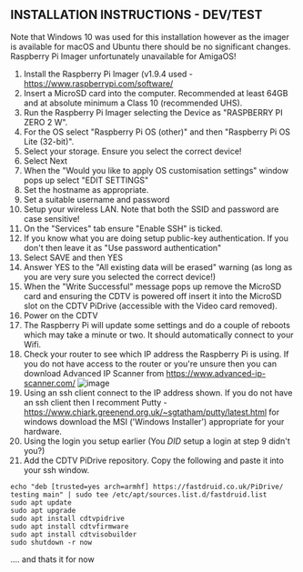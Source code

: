 ## INSTALLATION INSTRUCTIONS - DEV/TEST ##

Note that Windows 10 was used for this installation however as the imager is available for macOS and Ubuntu there should be no significant changes. Raspberry Pi Imager unfortunately unavailable for AmigaOS!

1. Install the Raspberry Pi Imager (v1.9.4 used - https://www.raspberrypi.com/software/
2. Insert a MicroSD card into the computer. Recommended at least 64GB and at absolute minimum a Class 10 (recommended UHS).
3. Run the Raspberry Pi Imager selecting the Device as "RASPBERRY PI ZERO 2 W".
4. For the OS select "Raspberry Pi OS (other)" and then "Raspberry Pi OS Lite (32-bit)".
5. Select your storage. Ensure you select the correct device!
6. Select Next
7. When the "Would you like to apply OS customisation settings" window pops up select "EDIT SETTINGS"
8. Set the hostname as appropriate.
9. Set a suitable username and password
10. Setup your wireless LAN. Note that both the SSID and password are case sensitive!
11. On the "Services" tab ensure "Enable SSH" is ticked.
12. If you know what you are doing setup public-key authentication. If you don't then leave it as "Use password authentication"
13. Select SAVE and then YES
14. Answer YES to the "All existing data will be erased" warning (as long as you are very sure you selected the correct device!)
15. When the "Write Successful" message pops up remove the MicroSD card and ensuring the CDTV is powered off insert it into the MicroSD slot on the CDTV PiDrive (accessible with the Video card removed).
16. Power on the CDTV
17. The Raspberry Pi will update some settings and do a couple of reboots which may take a minute or two. It should automatically connect to your Wifi. 
18. Check your router to see which IP address the Raspberry Pi is using. If you do not have access to the router or you're unsure then you can download Advanced IP Scanner from https://www.advanced-ip-scanner.com/
![image](https://github.com/user-attachments/assets/91c0b9bf-9d51-4385-bbab-5650dd3f52aa)
19. Using an ssh client connect to the IP address shown. If you do not have an ssh client then I recomment Putty - https://www.chiark.greenend.org.uk/~sgtatham/putty/latest.html for windows download the MSI ('Windows Installer') appropriate for your hardware.
20. Using the login you setup earlier (You *DID* setup a login at step 9 didn't you?)
21. Add the CDTV PiDrive repository. Copy the following and paste it into your ssh window.

  `echo "deb [trusted=yes arch=armhf] https://fastdruid.co.uk/PiDrive/ testing main" | sudo tee /etc/apt/sources.list.d/fastdruid.list`  
  `sudo apt update`  
  `sudo apt upgrade`  
  `sudo apt install cdtvpidrive`  
  `sudo apt install cdtvfirmware`  
  `sudo apt install cdtvisobuilder`  
  `sudo shutdown -r now`  


.... and thats it for now


